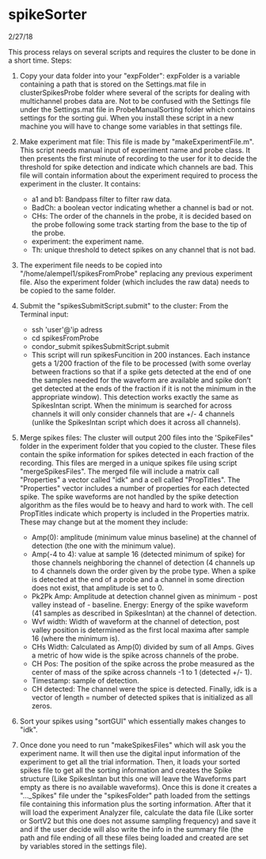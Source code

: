 # spikeSorter

2/27/18

This process relays on several scripts and requires the cluster to be done in a short time.
Steps:

1. Copy your data folder into your "expFolder": 
expFolder is a variable containing a path that is stored on the Settings.mat file in clusterSpikesProbe folder where several of the scripts for dealing with multichannel probes data are. Not to be confused with the Settings file under the Settings.mat file in ProbeManualSorting folder which contains settings for the sorting gui. When you install these script in a new machine you will have to change some variables in that settings file.

2. Make experiment mat file: This file is made by "makeExperimentFile.m". This script needs manual input of experiment name and probe class. It then presents the first minute of recording to the user for it to decide the threshold for spike detection and indicate which channels are bad. This file will contain information about the experiment required to process the experiment in the cluster.  It contains: 
   - a1 and b1: Bandpass filter to filter raw data. 
   - BadCh: a boolean vector indicating whether a channel is bad or not.
   - CHs: The order of the channels in the probe, it is decided based on the probe following some track starting from the base to the tip of the probe.
   - experiment: the experiment name.
   - Th: unique threshold to detect spikes on any channel that is not bad.

3. The experiment file needs to be copied into  "/home/alempel1/spikesFromProbe" replacing  any previous experiment file. Also the experiment folder (which includes the raw data) needs to be copied to the same folder. 

4. Submit the "spikesSubmitScript.submit" to the cluster: From the Terminal input:
   - ssh 'user'@'ip adress
   - cd spikesFromProbe
   - condor_submit spikesSubmitScript.submit
   - This script will run spikesFuncition in 200 instances. Each instance gets a 1/200 fraction of the file to be processed (with some overlay between fractions so that if a spike gets detected at the end of one the samples needed for the waveform are available and spike don’t get detected at the ends of the fraction if it is not the minimum in the appropriate window). This detection works exactly the same as SpikesIntan script. When the minimum is searched for across channels it will only consider channels that are +/- 4 channels (unlike the SpikesIntan script which does it across all channels).

5. Merge spikes files: The cluster will output 200 files into the 'SpikeFiles" folder in the experiment folder that you copied to the cluster. These files contain the spike information for spikes detected in each fraction of the recording. This files are merged in a unique spikes file using script "mergeSpikesFiles". The merged file will include a matrix call "Properties" a vector called "idk" and a cell called "PropTitles". The "Properties" vector includes a number of properties for each detected spike. The spike waveforms are not handled by the spike detection algorithm as the files would be to heavy and hard to work with.  The cell PropTitles indicate which property is included in the Properties matrix. These may change but at the moment they include: 
   - Amp(0): amplitude (minimum value minus baseline) at the channel of detection (the one with the minimum value).
   - Amp(-4 to 4): value at sample 16 (detected minimum of spike) for those channels neighboring the channel of detection (4 channels up to 4 channels down the order given by the probe type. When a spike is detected at the end of a probe and a channel in some direction does not exist, that amplitude is set to 0.
   - Pk2Pk Amp: Amplitude at detection channel given as minimum - post valley instead of - baseline. Energy: Energy of  the spike waveform (41 samples as described in SpikesIntan) at the channel of detection.
   - Wvf width: Width of waveform at the channel of detection, post valley position is determined as the first local maxima after sample 16 (where the minimum is).
   - CHs Width: Calculated as Amp(0) divided by sum of all Amps. Gives a metric of how wide is the spike across channels of the probe.
   - CH Pos: The position of the spike across the probe measured as the center of mass of the spike across channels -1 to 1 (detected +/- 1).
   - Timestamp: sample of detection.
   - CH detected: The channel were the spice is detected.
Finally, idk is a vector of length = number of detected spikes that is initialized as all zeros.

6. Sort your spikes using "sortGUI" which essentially makes changes to "idk".
7. Once done you need to run "makeSpikesFiles" which will ask you the experiment name. It will then use the digital input information of the experiment to get all the trial information. Then, it loads your sorted spikes file to get all the sorting information and creates the Spike structure (Like SpikesIntan but this one will leave the Waveforms part empty as there is no available waveforms). Once this is done it creates a "…_Spikes" file under the "spikesFolder" path loaded from the settings file containing this information plus the sorting information. After that it will load the experiment Analyzer file, calculate the data file (Like sorter or SortV2 but this one does not assume sampling frequency) and save it and if the user decide will also write the info in the summary file (the path and file ending of all these files being loaded and created are set by variables stored in the settings file).
